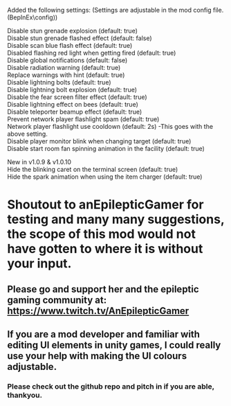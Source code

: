 Added the following settings: (Settings are adjustable in the mod config file. (BepInEx\config))

Disable stun grenade explosion (default: true)  
Disable stun grenade flashed effect (default: false)  
Disable scan blue flash effect (default: true)  
Disabled flashing red light when getting fired (default: true)  
Disable global notifications (default: false)  
Disable radiation warning (default: true)  
Replace warnings with hint (default: true)  
Disable lightning bolts (default: true)  
Disable lightning bolt explosion (default: true)  
Disable the fear screen filter effect (default: true)  
Disable lightning effect on bees (default: true)  
Disable teleporter beamup effect (default: true)    
Prevent network player flashlight spam (default: true)  
Network player flashlight use cooldown (default: 2s) -This goes with the above setting.  
Disable player monitor blink when changing target (default: true)  
Disable start room fan spinning animation in the facility (default: true)  
  
New in v1.0.9 & v1.0.10  
Hide the blinking caret on the terminal screen (default: true)  
Hide the spark animation when using the item charger (default: true)  
  
  
# Shoutout to anEpilepticGamer for testing and many many suggestions, the scope of this mod would not have gotten to where it is without your input.  
## Please go and support her and the epileptic gaming community at: https://www.twitch.tv/AnEpilepticGamer  
  
  
  
## If you are a mod developer and familiar with editing UI elements in unity games, I could really use your help with making the UI colours adjustable.
### Please check out the github repo and pitch in if you are able, thankyou.  
